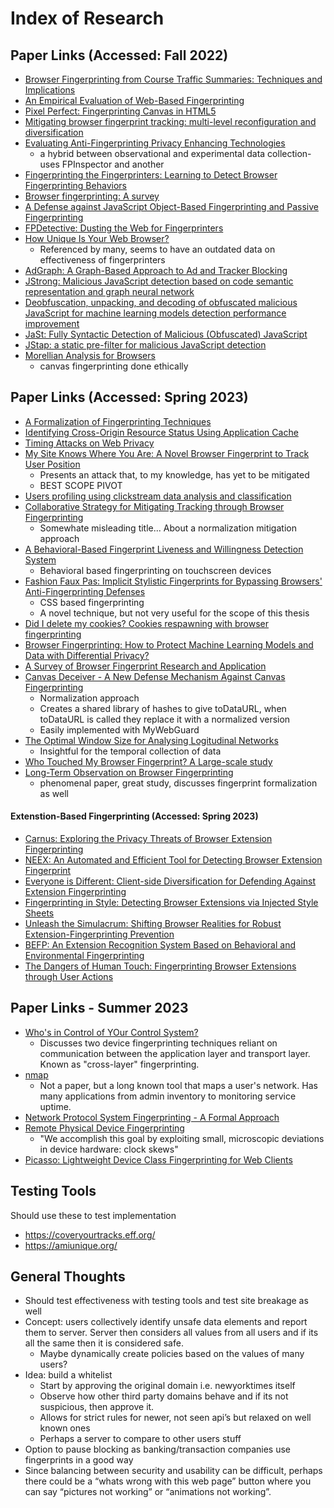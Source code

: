 # Index of Research

## Paper Links (Accessed: Fall 2022)

- [Browser Fingerprinting from Course Traffic Summaries: Techniques and Implications](https://link.springer.com/content/pdf/10.1007/978-3-642-02918-9_10.pdf)
- [An Empirical Evaluation of Web-Based Fingerprinting](https://ieeexplore.ieee.org/stamp/stamp.jsp?tp=&arnumber=7106402)
- [Pixel Perfect: Fingerprinting Canvas in HTML5](https://hovav.net/ucsd/dist/canvas.pdf)
- [Mitigating browser fingerprint tracking: multi-level reconfiguration and diversification](https://hal.inria.fr/hal-01121108/document)
- [Evaluating Anti-Fingerprinting Privacy Enhancing Technologies](https://dl.acm.org/doi/pdf/10.1145/3308558.3313703)
  - a hybrid between observational and experimental data collection- uses FPInspector and another
- [Fingerprinting the Fingerprinters: Learning to Detect Browser Fingerprinting Behaviors](https://ieeexplore.ieee.org/document/9519502)
- [Browser fingerprinting: A survey](https://dl.acm.org/doi/pdf/10.1145/3386040)
- [A Defense against JavaScript Object-Based Fingerprinting and Passive Fingerprinting](https://ieeexplore.ieee.org/stamp/stamp.jsp?tp=&arnumber=9885716)
- [FPDetective: Dusting the Web for Fingerprinters](https://dl.acm.org/doi/pdf/10.1145/2508859.2516674)
- [How Unique Is Your Web Browser?](https://coveryourtracks.eff.org/static/browser-uniqueness.pdf)
  - Referenced by many, seems to have an outdated data on effectiveness of fingerprinters
- [AdGraph: A Graph-Based Approach to Ad and Tracker Blocking](https://ieeexplore.ieee.org/stamp/stamp.jsp?tp=&arnumber=9152669&tag=1)
- [JStrong: Malicious JavaScript detection based on code semantic representation and graph neural network](https://doi.org/10.1016/j.cose.2022.102715)
- [Deobfuscation, unpacking, and decoding of obfuscated malicious JavaScript for machine learning models detection performance improvement](https://ietresearch.onlinelibrary.wiley.com/doi/full/10.1049/trit.2020.0026)
- [JaSt: Fully Syntactic Detection of Malicious (Obfuscated) JavaScript](https://link.springer.com/content/pdf/10.1007/978-3-319-93411-2_14.pdf)
- [JStap: a static pre-filter for malicious JavaScript detection](https://dl.acm.org/doi/10.1145/3359789.3359813)
- [Morellian Analysis for Browsers](https://link.springer.com/content/pdf/10.1007/978-3-030-22038-9_3.pdf)
  - canvas fingerprinting done ethically

## Paper Links (Accessed: Spring 2023)

- [A Formalization of Fingerprinting Techniques](https://doi.org/10.1109/Trustcom.2015.452)
- [Identifying Cross-Origin Resource Status Using Application Cache](https://hpc.postech.ac.kr/~hyungsubkim/papers/ndss15_final.pdf)
- [Timing Attacks on Web Privacy](https://dl.acm.org/doi/pdf/10.1145/352600.352606)
- [My Site Knows Where You Are: A Novel Browser Fingerprint to Track User Position](https://ieeexplore.ieee.org/stamp/stamp.jsp?tp=&arnumber=9500556)
  - Presents an attack that, to my knowledge, has yet to be mitigated
  - BEST SCOPE PIVOT
- [Users profiling using clickstream data analysis and classification](https://ieeexplore.ieee.org/stamp/stamp.jsp?tp=&arnumber=7600217)
- [Collaborative Strategy for Mitigating Tracking through Browser Fingerprinting](https://dl.acm.org/doi/pdf/10.1145/3338468.3356828)
  - Somewhate misleading title... About a normalization mitigation approach
- [A Behavioral-Based Fingerprint Liveness and Willingness Detection System](https://www.mdpi.com/2076-3417/12/22/11460)
  - Behavioral based fingerprinting on touchscreen devices
- [Fashion Faux Pas: Implicit Stylistic Fingerprints for Bypassing Browsers' Anti-Fingerprinting Defenses](https://www.computer.org/csdl/proceedings-article/sp/2023/933600b640/1Js0Ecrxjzi)
  - CSS based fingerprinting
  - A novel technique, but not very useful for the scope of this thesis
- [Did I delete my cookies? Cookies respawning with browser fingerprinting](https://arxiv.org/abs/2105.04381)
- [Browser Fingerprinting: How to Protect Machine Learning Models and Data with Differential Privacy?](https://ubsrvweb09.ub.tu-berlin.de/eceasst/article/view/1179)
- [A Survey of Browser Fingerprint Research and Application](https://www.hindawi.com/journals/wcmc/2022/3363335/)
- [Canvas Deceiver - A New Defense Mechanism Against Canvas Fingerprinting](https://www.iiisci.org/journal/PDV/sci/pdfs/SA899XU20.pdf)
  - Normalization approach
  - Creates a shared library of hashes to give toDataURL, when toDataURL is called they replace it with a normalized version
  - Easily implemented with MyWebGuard
- [The Optimal Window Size for Analysing Logitudinal Networks](https://www.nature.com/articles/s41598-017-13640-5#:~:text=The%20time%20interval%20between%20two,or%20participation%20statistics%20over%20time.)
  - Insightful for the temporal collection of data
- [Who Touched My Browser Fingerprint? A Large-scale study](https://dl.acm.org/doi/pdf/10.1145/3419394.3423614)
- [Long-Term Observation on Browser Fingerprinting](https://petsymposium.org/popets/2020/popets-2020-0041.pdf)
  - phenomenal paper, great study, discusses fingerprint formalization as well

#### Extenstion-Based Fingerprinting (Accessed: Spring 2023)

- [Carnus: Exploring the Privacy Threats of Browser Extension Fingerprinting](https://par.nsf.gov/servlets/purl/10167717)
- [NEEX: An Automated and Efficient Tool for Detecting Browser Extension Fingerprint](https://link.springer.com/chapter/10.1007/978-3-030-93956-4_2)
- [Everyone is Different: Client-side Diversification for Defending Against Extension Fingerprinting](https://www.usenix.org/system/files/sec19-trickel.pdf)
- [Fingerprinting in Style: Detecting Browser Extensions via Injected Style Sheets](https://www.usenix.org/system/files/sec21-laperdrix.pdf)
- [Unleash the Simulacrum: Shifting Browser Realities for Robust Extension-Fingerprinting Prevention](https://www.usenix.org/system/files/sec22-karami.pdf)
- [BEFP: An Extension Recognition System Based on Behavioral and Environmental Fingerprinting](https://downloads.hindawi.com/journals/scn/2022/7896571.pdf)
- [The Dangers of Human Touch: Fingerprinting Browser Extensions through User Actions](https://www.usenix.org/conference/usenixsecurity22/presentation/solomos)

## Paper Links - Summer 2023

- [Who's in Control of YOur Control System?](https://www.ndss-symposium.org/wp-content/uploads/2017/09/who-control-your-control-system-device-fingerprinting-cyber-physical-systems.pdf)
  - Discusses two device fingerprinting techniques reliant on communication between the application layer and transport layer. Known as "cross-layer" fingerprinting.
- [nmap](https://nmap.org/book/man.html#man-description)
  - Not a paper, but a long known tool that maps a user's network. Has many applications from admin inventory to monitoring service uptime.
- [Network Protocol System Fingerprinting - A Formal Approach](http://www1.cs.columbia.edu/~danr/courses/6772/Fall06/papers/fingerprint.pdf)
- [Remote Physical Device Fingerprinting](https://ieeexplore.ieee.org/abstract/document/1453529?casa_token=BJX-MAnf8W0AAAAA:1CvIkqOsfu5edJM5l6tllnYEf_XZ6b1MsOQsf-RoGTQeqANcoHqUtGOCNtexL24chf96abI_)
  - "We accomplish this goal by exploiting small, microscopic deviations in device hardware: clock skews"
- [Picasso: Lightweight Device Class Fingerprinting for Web Clients](https://dl.acm.org/doi/10.1145/2994459.2994467)

## Testing Tools

Should use these to test implementation

- <https://coveryourtracks.eff.org/>
- <https://amiunique.org/>

## General Thoughts

- Should test effectiveness with testing tools and test site breakage as well
- Concept: users collectively identify unsafe data elements and report them to server. Server then considers all values from all users and if its all the same then it is considered safe.
  - Maybe dynamically create policies based on the values of many users?
- Idea: build a whitelist
  - Start by approving the original domain i.e. newyorktimes itself
  - Observe how other third party domains behave and if its not suspicious, then approve it.
  - Allows for strict rules for newer, not seen api’s but relaxed on well known ones
  - Perhaps a server to compare to other users stuff
- Option to pause blocking as banking/transaction companies use fingerprints in a good way
- Since balancing between security and usability can be difficult, perhaps there could be a “whats wrong with this web page” button where you can say “pictures not working” or “animations not working”.
